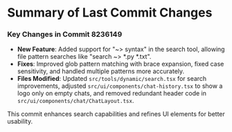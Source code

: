 # Summary of Last Commit Changes

### Key Changes in Commit 8236149
- **New Feature**: Added support for "~> syntax" in the search tool, allowing file pattern searches like "search ~> *.py *.txt".
- **Fixes**: Improved glob pattern matching with brace expansion, fixed case sensitivity, and handled multiple patterns more accurately.
- **Files Modified**: Updated `src/tools/dynamic/search.tsx` for search improvements, adjusted `src/ui/components/chat-history.tsx` to show a logo only on empty chats, and removed redundant header code in `src/ui/components/chat/ChatLayout.tsx`.

This commit enhances search capabilities and refines UI elements for better usability.